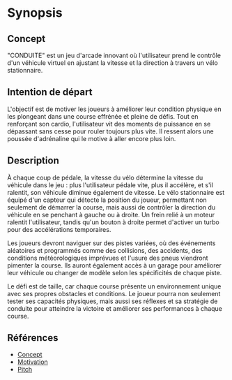 # Synopsis

## Concept
"CONDUITE" est un jeu d'arcade innovant où l'utilisateur prend le contrôle d'un véhicule virtuel en ajustant la vitesse et la direction à travers un vélo stationnaire. 



## Intention de départ
L'objectif est de motiver les joueurs à améliorer leur condition physique en les plongeant dans une course effrénée et pleine de défis. Tout en renforçant son cardio, l'utilisateur vit des moments de puissance en se dépassant sans cesse pour rouler toujours plus vite. Il ressent alors une poussée d'adrénaline qui le motive à aller encore plus loin. 

## Description
À chaque coup de pédale, la vitesse du vélo détermine la vitesse du véhicule dans le jeu : plus l'utilisateur pédale vite, plus il accélère, et s'il ralentit, son véhicule diminue également de vitesse. Le vélo stationnaire est équipé d'un capteur qui détecte la position du joueur, permettant non seulement de démarrer la course, mais aussi de contrôler la direction du véhicule en se penchant à gauche ou à droite. Un frein relié à un moteur ralentit l'utilisateur, tandis qu'un bouton à droite permet d'activer un turbo pour des accélérations temporaires.

Les joueurs devront naviguer sur des pistes variées, où des événements aléatoires et programmés comme des collisions, des accidents, des conditions météorologiques imprévues et l'usure des pneus viendront pimenter la course. Ils auront également accès à un garage pour améliorer leur véhicule ou changer de modèle selon les spécificités de chaque piste.

Le défi est de taille, car chaque course présente un environnement unique avec ses propres obstacles et conditions. Le joueur pourra non seulement tester ses capacités physiques, mais aussi ses réflexes et sa stratégie de conduite pour atteindre la victoire et améliorer ses performances à chaque course.


## Références

* [Concept](https://tim-montmorency.com/582523-gestion/#/contenus/2_scenarisation/10_idee/10_concept/)
* [Motivation](https://tim-montmorency.com/582523-gestion/#/contenus/2_scenarisation/10_idee/30_motivations/)
* [Pitch](https://tim-montmorency.com/582523-gestion/#/contenus/4_faisabilite/20_pitch/)
